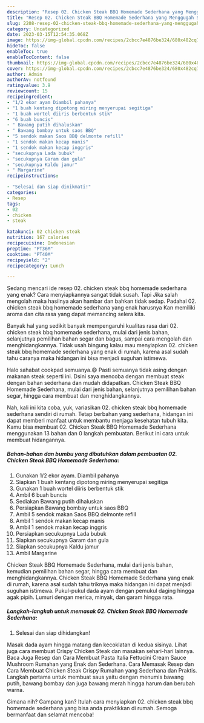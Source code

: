 ```yaml
---
description: "Resep 02. Chicken Steak BBQ Homemade Sederhana yang Menggugah Selera, Buat Buka Puasa Menggugah Selera"
title: "Resep 02. Chicken Steak BBQ Homemade Sederhana yang Menggugah Selera, Buat Buka Puasa Menggugah Selera"
slug: 2208-resep-02-chicken-steak-bbq-homemade-sederhana-yang-menggugah-selera-buat-buka-puasa-menggugah-selera
category: Uncategorized
date: 2023-03-15T12:54:35.068Z
image: https://img-global.cpcdn.com/recipes/2cbcc7e4876be324/680x482cq70/02-chicken-steak-bbq-homemade-sederhana-foto-resep-utama.jpg
hideToc: false
enableToc: true
enableTocContent: false
thumbnail: https://img-global.cpcdn.com/recipes/2cbcc7e4876be324/680x482cq70/02-chicken-steak-bbq-homemade-sederhana-foto-resep-utama.jpg
cover: https://img-global.cpcdn.com/recipes/2cbcc7e4876be324/680x482cq70/02-chicken-steak-bbq-homemade-sederhana-foto-resep-utama.jpg
author: Admin
authorAv: notfound
ratingvalue: 3.9
reviewcount: 15
recipeingredient:
- "1/2 ekor ayam Diambil pahanya"
- "1 buah kentang dipotong miring menyerupai segitiga"
- "1 buah wortel diiris berbentuk stik"
- "6 buah buncis"
- " Bawang putih dihaluskan"
- " Bawang bombay untuk saos BBQ"
- "5 sendok makan Saos BBQ delmonte refill"
- "1 sendok makan kecap manis"
- "1 sendok makan kecap inggris"
- "secukupnya Lada bubuk"
- "secukupnya Garam dan gula"
- "secukupnya Kaldu jamur"
- " Margarine"
recipeinstructions:

- "Selesai dan siap dinikmati!"
categories:
- Resep
tags:
- 02
- chicken
- steak

katakunci: 02 chicken steak 
nutrition: 167 calories
recipecuisine: Indonesian
preptime: "PT36M"
cooktime: "PT40M"
recipeyield: "2"
recipecategory: Lunch

---
```



Sedang mencari ide resep 02. chicken steak bbq homemade sederhana yang enak? Cara menyiapkannya sangat tidak susah. Tapi Jika salah mengolah maka hasilnya akan hambar dan bahkan tidak sedap. Padahal 02. chicken steak bbq homemade sederhana yang enak harusnya Kan memiliki aroma dan cita rasa yang dapat memancing selera kita.


Banyak hal yang sedikit banyak mempengaruhi kualitas rasa dari 02. chicken steak bbq homemade sederhana, mulai dari jenis bahan, selanjutnya pemilihan bahan segar dan bagus, sampai cara mengolah dan menghidangkannya. Tidak usah bingung kalau mau menyiapkan 02. chicken steak bbq homemade sederhana yang enak di rumah, karena asal sudah tahu caranya maka hidangan ini bisa menjadi suguhan istimewa.

Halo sahabat cookpad semuanya.😄 Pasti semuanya tidak asing dengan makanan steak seperti ini. Dsini saya mencoba dengan membuat steak dengan bahan sederhana dan mudah didapatkan. Chicken Steak BBQ Homemade Sederhana, mulai dari jenis bahan, selanjutnya pemilihan bahan segar, hingga cara membuat dan menghidangkannya.


Nah, kali ini kita coba, yuk, variasikan 02. chicken steak bbq homemade sederhana sendiri di rumah. Tetap berbahan yang sederhana, hidangan ini dapat memberi manfaat untuk membantu menjaga kesehatan tubuh kita. Kamu bisa membuat 02. Chicken Steak BBQ Homemade Sederhana menggunakan 13 bahan dan 0 langkah pembuatan. Berikut ini cara untuk membuat hidangannya.

<!--inarticleads1-->

##### Bahan-bahan dan bumbu yang dibutuhkan dalam pembuatan 02. Chicken Steak BBQ Homemade Sederhana:

1. Gunakan 1/2 ekor ayam. Diambil pahanya
1. Siapkan 1 buah kentang dipotong miring menyerupai segitiga
1. Gunakan 1 buah wortel diiris berbentuk stik
1. Ambil 6 buah buncis
1. Sediakan  Bawang putih dihaluskan
1. Persiapkan  Bawang bombay untuk saos BBQ
1. Ambil 5 sendok makan Saos BBQ delmonte refill
1. Ambil 1 sendok makan kecap manis
1. Ambil 1 sendok makan kecap inggris
1. Persiapkan secukupnya Lada bubuk
1. Siapkan secukupnya Garam dan gula
1. Siapkan secukupnya Kaldu jamur
1. Ambil  Margarine


Chicken Steak BBQ Homemade Sederhana, mulai dari jenis bahan, kemudian pemilihan bahan segar, hingga cara membuat dan menghidangkannya. Chicken Steak BBQ Homemade Sederhana yang enak di rumah, karena asal sudah tahu triknya maka hidangan ini dapat menjadi suguhan istimewa. Pukul-pukul dada ayam dengan pemukul daging hingga agak pipih. Lumuri dengan merica, minyak, dan garam hingga rata. 

<!--inarticleads2-->

##### Langkah-langkah untuk memasak 02. Chicken Steak BBQ Homemade Sederhana:


1. Selesai dan siap dihidangkan!

Masak dada ayam hingga matang dan kecoklatan di kedua sisinya. Lihat juga cara membuat Crispy Chicken Steak dan masakan sehari-hari lainnya. Baca Juga Resep dan Cara Membuat Pasta Italia Fettucini Cream Sauce Mushroom Rumahan yang Enak dan Sederhana. Cara Memasak Resep dan Cara Membuat Chicken Steak Crispy Rumahan yang Sederhana dan Praktis. Langkah pertama untuk membuat saus yaitu dengan menumis bawang putih, bawang bombay dan juga bawang merah hingga harum dan berubah warna. 

Gimana nih? Gampang kan? Itulah cara menyiapkan 02. chicken steak bbq homemade sederhana yang bisa anda praktikkan di rumah. Semoga bermanfaat dan selamat mencoba!
